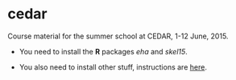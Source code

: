 # cedar
Course material for the summer school at CEDAR, 1-12 June, 2015.

* You need to install the **R** packages *eha* and *skel15*.

* You also need to install other stuff, instructions are [here](http://capa.ddb.umu.se/cedar15/R/).

